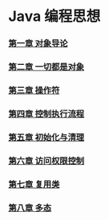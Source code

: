 # Java 编程思想
### [第一章 对象导论](./第一章_对象导论.md)
### [第二章 一切都是对象](./第二章_一切都是对象.md)
### [第三章 操作符](./第三章_操作符.md)
### [第四章 控制执行流程](./第四章_控制执行流程.md)
### [第五章 初始化与清理](./第五章_初始化与清理.md)
### [第六章 访问权限控制](./第六章_访问权限控制.md)
### [第七章 复用类](./第七章_复用类.md)
### [第八章 多态](./第八章_多态.md)











